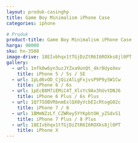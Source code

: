 ```yaml
---
layout: produk-casinghp
title: Game Boy Minimalism iPhone Case
categories: iphone

# Produk
product-title: Game Boy Minimalism iPhone Case
harga: 90000
sku: hn-3508
image-drive: 18EIvbhqx1tTGjDzZtR6I6ROXks8jl0PT
gallery:
  - url: 1nfk0w6yn3uzJYZxa9unQt_4kr8UyoXev
    title: iPhone 5 / 5s / SE
  - url: 1pLd6vOD_CjQizAlLgFxjvsP9P9ySW1Cw
    title: iPhone 6 / 6s
  - url: 1pEcB8M7iEMiC4T_XlsYc9Ax3hUvtDNJ6
    title: iPhone 6 Plus / 6s Plus
  - url: 1Q77SOBVRbnmExlQX0yVcbEIcRtogG02c
    title: iPhone 7 / 8
  - url: 1BMmNZzLf_CZWRey5YYKpbtOH_yZSdvS1
    title: iPhone 7 Plus / 8 Plus
  - url: 18EIvbhqx1tTGjDzZtR6I6ROXks8jl0PT
    title: iPhone X
---
```

